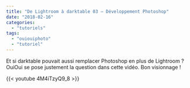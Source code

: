 ```yaml
---
title: "De Lightroom à darktable 03 – Développement Photoshop"
date: "2018-02-16"
categories: 
  - "tutoriels"
tags: 
  - "ouiouiphoto"
  - "tutoriel"
---
```


Et si darktable pouvait aussi remplacer Photoshop en plus de Lightroom ? OuiOui se pose justement la question dans cette vidéo. Bon visionnage !

{{< youtube 4M4iTzyQ9_8 >}}
